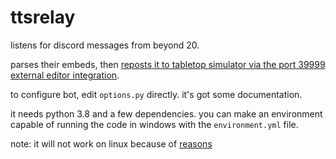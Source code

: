 # ttsrelay

listens for discord messages from beyond 20. 

parses their embeds, then [reposts it to tabletop simulator via the port 39999 external editor integration](https://api.tabletopsimulator.com/externaleditorapi/).

to configure bot, edit `options.py` directly. it's got some documentation.

it needs python 3.8 and a few dependencies. you can make an environment capable of running the code in windows with the `environment.yml` file.

note: it will not work on linux because of [reasons](https://forums.tabletopsimulator.com/showthread.php?5526-Linux-External-Editor-API)

